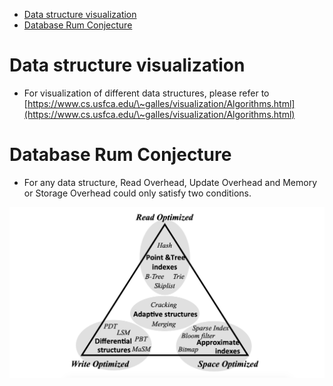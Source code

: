 - [Data structure visualization](#data-structure-visualization)
- [Database Rum Conjecture](#database-rum-conjecture)

# Data structure visualization

* For visualization of different data structures, please refer to [https://www.cs.usfca.edu/\~galles/visualization/Algorithms.html](https://www.cs.usfca.edu/\~galles/visualization/Algorithms.html)

# Database Rum Conjecture

* For any data structure, Read Overhead, Update Overhead and Memory or Storage Overhead could only satisfy two conditions. 

![](.gitbook/assets/kv_db_design_rumGuess.png)

